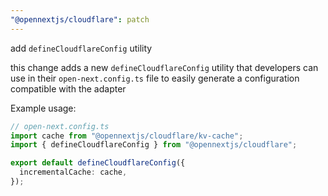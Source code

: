 ```yaml
---
"@opennextjs/cloudflare": patch
---
```


add `defineCloudflareConfig` utility

this change adds a new `defineCloudflareConfig` utility that developers can use in their `open-next.config.ts`
file to easily generate a configuration compatible with the adapter

Example usage:

```ts
// open-next.config.ts
import cache from "@opennextjs/cloudflare/kv-cache";
import { defineCloudflareConfig } from "@opennextjs/cloudflare";

export default defineCloudflareConfig({
  incrementalCache: cache,
});
```
